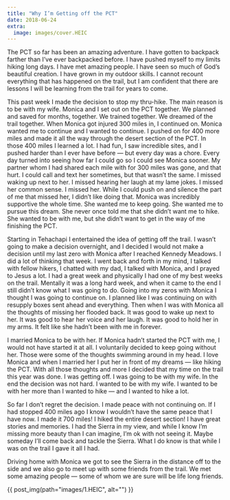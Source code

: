 ```yaml
---
title: "Why I’m Getting off the PCT"
date: 2018-06-24
extra:
  image: images/cover.HEIC
---
```


The PCT so far has been an amazing adventure. I have gotten to backpack farther than I’ve ever backpacked before. I have pushed myself to my limits hiking long days. I have met amazing people. I have seen so much of God’s beautiful creation. I have grown in my outdoor skills. I cannot recount everything that has happened on the trail, but I am confident that there are lessons I will be learning from the trail for years to come.

This past week I made the decision to stop my thru-hike. The main reason is to be with my wife. Monica and I set out on the PCT together. We planned and saved for months, together. We trained together. We dreamed of the trail together. When Monica got injured 300 miles in, I continued on. Monica wanted me to continue and I wanted to continue. I pushed on for 400 more miles and made it all the way through the desert section of the PCT. In those 400 miles I learned a lot. I had fun, I saw incredible sites, and I pushed harder than I ever have before — but every day was a chore. Every day turned into seeing how far I could go so I could see Monica sooner. My partner whom I had shared each mile with for 300 miles was gone, and that hurt. I could call and text her sometimes, but that wasn’t the same. I missed waking up next to her. I missed hearing her laugh at my lame jokes. I missed her common sense. I missed her. While I could push on and silence the part of me that missed her, I didn’t like doing that. Monica was incredibly supportive the whole time. She wanted me to keep going. She wanted me to pursue this dream. She never once told me that she didn’t want me to hike. She wanted to be with me, but she didn’t want to get in the way of me finishing the PCT.

Starting in Tehachapi I entertained the idea of getting off the trail. I wasn’t going to make a decision overnight, and I decided I would not make a decision until my last zero with Monica after I reached Kennedy Meadows. I did a lot of thinking that week. I went back and forth in my mind, I talked with fellow hikers, I chatted with my dad, I talked with Monica, and I prayed to Jesus a lot. I had a great week and physically I had one of my best weeks on the trail. Mentally it was a long hard week, and when it came to the end I still didn’t know what I was going to do. Going into my zeros with Monica I thought I was going to continue on. I planned like I was continuing on with resupply boxes sent ahead and everything. Then when I was with Monica all the thoughts of missing her flooded back. It was good to wake up next to her. It was good to hear her voice and her laugh. It was good to hold her in my arms. It felt like she hadn’t been with me in forever.

I married Monica to be with her. If Monica hadn’t started the PCT with me, I would not have started it at all. I voluntarily decided to keep going without her. Those were some of the thoughts swimming around in my head. I love Monica and when I married her I put her in front of my dreams — like hiking the PCT. With all those thoughts and more I decided that my time on the trail this year was done. I was getting off. I was going to be with my wife. In the end the decision was not hard. I wanted to be with my wife. I wanted to be with her more than I wanted to hike — and I wanted to hike a lot.

So far I don’t regret the decision. I made peace with not continuing on. If I had stopped 400 miles ago I know I wouldn’t have the same peace that I have now. I made it 700 miles! I hiked the entire desert section! I have great stories and memories. I had the Sierra in my view, and while I know I’m missing more beauty than I can imagine, I’m ok with not seeing it. Maybe someday I’ll come back and tackle the Sierra. What I do know is that while I was on the trail I gave it all I had.

Driving home with Monica we got to see the Sierra in the distance off to the side and we also go to meet up with some friends from the trail. We met some amazing people — some of whom we are sure will be life long friends.

{{ post_img(path="images/1.HEIC", alt="") }}
